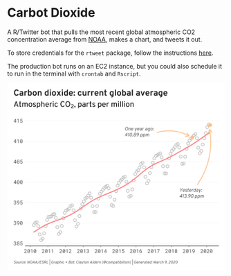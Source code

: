 # Carbot Dioxide
A R/Twitter bot that pulls the most recent global atmospheric CO2 concentration average from [NOAA](https://www.esrl.noaa.gov/gmd/ccgg/trends/gl_trend.html), makes a chart, and tweets it out.

To store credentials for the `rtweet` package, follow the instructions [here](https://rtweet.info/articles/auth.html).

The production bot runs on an EC2 instance, but you could also schedule it to run in the terminal with `crontab` and `Rscript`.

![example chart](https://github.com/clayton-aldern/co2-bot/blob/master/figures/co2-2020-03-09.png)
